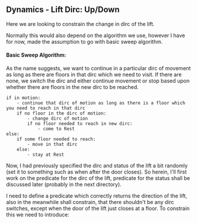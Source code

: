## Dynamics - Lift Dirc: Up/Down

Here we are looking to constrain the change in dirc of the lift. 

Normally this would also depend on the algorithm we use, however I have for now, made the assumption to go with basic sweep algorithm.

#### Basic Sweep Algorithm:

As the name suggests, we want to continue in a particular dirc of movement as long as there are floors in that dirc which we need to visit. If there are 
none, we switch the dirc and either continue movement or stop based upon whether there are floors in the new dirc to be reached.

```
if in motion:
    - continue that dirc of motion as long as there is a floor which you need to reach in that dirc
    if no floor in the dirc of motion:
        - change dirc of motion
        if no floor needed to reach in new dirc:
            - come to Rest
else:
    if some floor needed to reach:
        - move in that dirc
    else:
        - stay at Rest
```

Now, I had previously specified the dirc and status of the lift a bit randomly (set it to something such as when after the door closes). So herein, I'll first work 
on the predicate for the dirc of the lift, predicate for the status shall be discussed later (probably in the next directory).

I need to define a predicate which correctly returns the direction of the lift, also in the meanwhile shall constrain, that there shouldn't be any dirc switches,
except when the door of the lift just closes at a floor. To constrain this we need to introduce:


